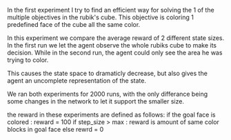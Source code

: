 In the first experiment I try to find an efficient way for solving the 1 of the multiple objectives in the rubik's cube.
This objective is coloring 1 predefined face of the cube all the same color.

In this experiment we compare the average reward of 2 different state sizes.
In the first run we let the agent observe the whole rubiks cube to make its decision.
While in the second run, the agent could only see the area he was trying to color.

This causes the state space to dramaticly decrease, but also gives the agent an uncomplete representation of the state.

We ran both experiments for 2000 runs, with the only differance being some changes in the network to let it support the smaller size.

the reward in these experiments are defined as follows:
if the goal face is colored : reward = 100
if step_size > max : reward is amount of same color blocks in goal face
else rewrd = 0


